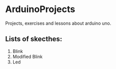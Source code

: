 # ArduinoProjects
Projects, exercises and lessons about arduino uno.

## Lists of skecthes:
1) Blink
2) Modified Blink
3) Led
